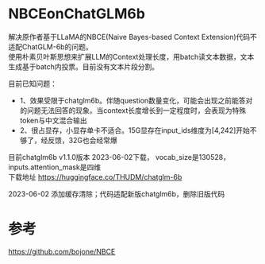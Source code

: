 # NBCEonChatGLM6b
解决原作者基于LLaMA的NBCE(Naive Bayes-based Context Extension)代码不适配ChatGLM-6b的问题。  
使用朴素贝叶斯思想来扩展LLM的Context处理长度，用batch读文本数据，文本生成基于batch内投票。目前没有文本片段分割。  



目前已知问题：
- 1、效果受限于chatglm6b。伴随question数量变化，可能会出现之前能答对的问题无法回答的现象。当context长度增长到一定程度时，会表现为特殊token与中文混合输出  
- 2、很占显存，小显存单卡不适合。15G显存在input_ids维度为[4,242]开始不够了，经反馈，32G也会经常爆



目前chatglm6b v1.1.0版本 2023-06-02下载， vocab_size是130528， inputs.attention_mask是四维  
下载地址  https://huggingface.co/THUDM/chatglm-6b

2023-06-02  添加缓存清除；代码适配新版chatglm6b，删除旧版代码
# 参考
https://github.com/bojone/NBCE
